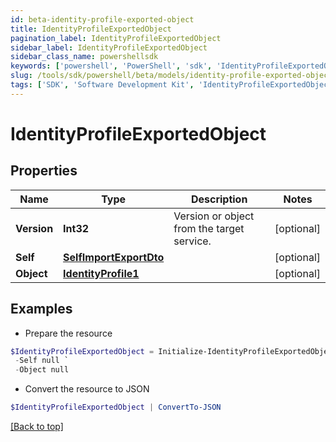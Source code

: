 ```yaml
---
id: beta-identity-profile-exported-object
title: IdentityProfileExportedObject
pagination_label: IdentityProfileExportedObject
sidebar_label: IdentityProfileExportedObject
sidebar_class_name: powershellsdk
keywords: ['powershell', 'PowerShell', 'sdk', 'IdentityProfileExportedObject', 'BetaIdentityProfileExportedObject'] 
slug: /tools/sdk/powershell/beta/models/identity-profile-exported-object
tags: ['SDK', 'Software Development Kit', 'IdentityProfileExportedObject', 'BetaIdentityProfileExportedObject']
---
```



# IdentityProfileExportedObject

## Properties

Name | Type | Description | Notes
------------ | ------------- | ------------- | -------------
**Version** | **Int32** | Version or object from the target service. | [optional] 
**Self** | [**SelfImportExportDto**](self-import-export-dto) |  | [optional] 
**Object** | [**IdentityProfile1**](identity-profile1) |  | [optional] 

## Examples

- Prepare the resource
```powershell
$IdentityProfileExportedObject = Initialize-IdentityProfileExportedObject  -Version 1 `
 -Self null `
 -Object null
```

- Convert the resource to JSON
```powershell
$IdentityProfileExportedObject | ConvertTo-JSON
```


[[Back to top]](#) 

